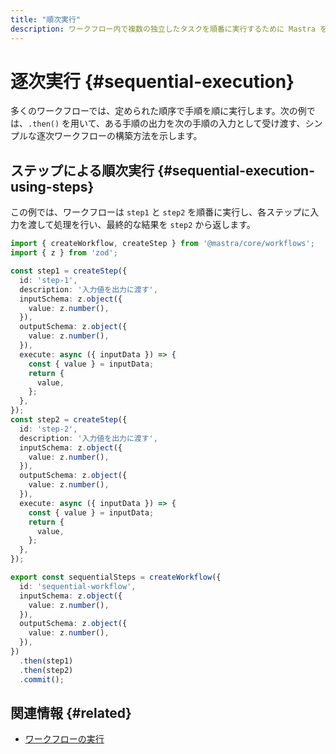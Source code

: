 ```yaml
---
title: "順次実行"
description: ワークフロー内で複数の独立したタスクを順番に実行するために Mastra を使用する例。
---
```


# 逐次実行 \{#sequential-execution\}

多くのワークフローでは、定められた順序で手順を順に実行します。次の例では、`.then()` を用いて、ある手順の出力を次の手順の入力として受け渡す、シンプルな逐次ワークフローの構築方法を示します。

## ステップによる順次実行 \{#sequential-execution-using-steps\}

この例では、ワークフローは `step1` と `step2` を順番に実行し、各ステップに入力を渡して処理を行い、最終的な結果を `step2` から返します。

```typescript filename="src/mastra/workflows/example-sequential-steps.ts" showLineNumbers copy
import { createWorkflow, createStep } from '@mastra/core/workflows';
import { z } from 'zod';

const step1 = createStep({
  id: 'step-1',
  description: '入力値を出力に渡す',
  inputSchema: z.object({
    value: z.number(),
  }),
  outputSchema: z.object({
    value: z.number(),
  }),
  execute: async ({ inputData }) => {
    const { value } = inputData;
    return {
      value,
    };
  },
});
const step2 = createStep({
  id: 'step-2',
  description: '入力値を出力に渡す',
  inputSchema: z.object({
    value: z.number(),
  }),
  outputSchema: z.object({
    value: z.number(),
  }),
  execute: async ({ inputData }) => {
    const { value } = inputData;
    return {
      value,
    };
  },
});

export const sequentialSteps = createWorkflow({
  id: 'sequential-workflow',
  inputSchema: z.object({
    value: z.number(),
  }),
  outputSchema: z.object({
    value: z.number(),
  }),
})
  .then(step1)
  .then(step2)
  .commit();
```

## 関連情報 \{#related\}

* [ワークフローの実行](./running-workflows)